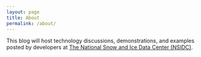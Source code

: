 ```yaml
---
layout: page
title: About
permalink: /about/
---
```


This blog will host technology discussions, demonstrations, and examples posted by developers at [The National Snow and Ice Data Center (NSIDC)](http://www.nsidc.org).
